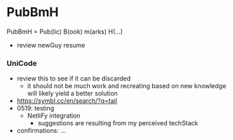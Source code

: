 # PubBmH
PubBmH = Pub(lic)  B(ook) m(arks) H(...)

- review newGuy resume

### UniCode

- review this to see if it can be discarded
  - it should not be much work and recreating based on new knowledge will likely yield a better solution
- https://symbl.cc/en/search/?q=tail
- 0519: testing
  - NetliFy integration
    - suggestions are resulting from my perceived techStack
- confirmations: ...
